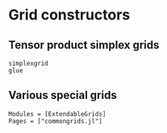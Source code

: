 # Grid constructors

## Tensor product simplex grids

```@docs
simplexgrid
glue
```

## Various special grids
```@autodocs
Modules = [ExtendableGrids]
Pages = ["commongrids.jl"]
```

